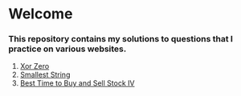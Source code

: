# Welcome

### This repository contains my solutions to questions that I practice on various websites.

1. [Xor Zero](Xor%20Zero/)
2. [Smallest String](Smallest%20string/)
3. [Best Time to Buy and Sell Stock IV](188.%20Best%20Time%20to%20Buy%20and%20Sell%20Stock%20IV)